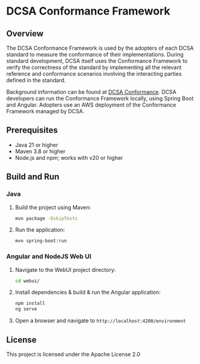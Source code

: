 # DCSA Conformance Framework

## Overview
The DCSA Conformance Framework is used by the adopters of each DCSA standard to measure the conformance of their
implementations. During standard development, DCSA itself uses the Conformance Framework to verify the correctness of
the standard by implementing all the relevant reference and conformance scenarios involving the interacting parties
defined in the standard.

Background information can be found at [DCSA Conformance](https://developer.dcsa.org/conformance).
DCSA developers can run the Conformance Framework locally, using Spring Boot and Angular.
Adopters use an AWS deployment of the Conformance Framework managed by DCSA.

## Prerequisites
- Java 21 or higher
- Maven 3.8 or higher
- Node.js and npm; works with v20 or higher

## Build and Run

### Java
1. Build the project using Maven:
    ```sh
    mvn package -DskipTests
    ```
2. Run the application:
    ```sh
    mvn spring-boot:run
    ```

### Angular and NodeJS Web UI
1. Navigate to the WebUI project directory:
    ```sh
    cd webui/
    ```
2. Install dependencies & build & run the Angular application:
    ```sh
    npm install
    ng serve
    ```
3. Open a browser and navigate to `http://localhost:4200/environment`

## License
This project is licensed under the Apache License 2.0
